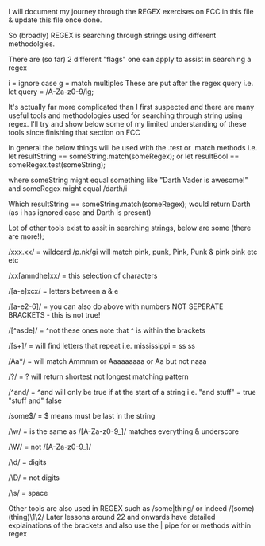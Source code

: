 I will document my journey through the REGEX exercises on FCC in this file & update this file once done.

So (broadly) REGEX is searching through strings using different methodolgies.

There are (so far) 2 different "flags" one can apply to assist in searching a regex

i = ignore case
g = match multiples
These are put after the regex query i.e. let query = /A-Za-z0-9/ig;

It's actually far more complicated than I first suspected and there are many useful tools and methodologies used for searching through string using regex.
I'll try and show below some of my limited understanding of these tools since finishing that section on FCC

In general the below things will be used with the .test or .match methods
i.e. 
let resultString == someString.match(someRegex);
or
let resultBool == someRegex.test(someString);

where someString might equal something like "Darth Vader is awesome!"
and someRegex might equal /darth/i

Which resultString == someString.match(someRegex); would return Darth (as i has ignored case and Darth is present)

Lot of other tools exist to assit in searching strings, below are some (there are more!);


/xxx.xx/ = wildcard /p.nk/gi will match pink, punk, Pink, Punk & pink pink etc etc

/xx[amndhe]xx/ = this selection of characters

/[a-e]xcx/ = letters between a & e

/[a-e2-6]/ = you can also do above with numbers NOT SEPERATE BRACKETS - this is not true!

/[^asde]/ = ^not these ones note that ^ is within the brackets

/[s+]/ = will find letters that repeat i.e. mississippi = ss ss

/Aa*/ = will match Ammmm or Aaaaaaaaa or Aa but not naaa

/?/ = ? will return shortest not longest matching pattern 

/^and/ = ^and will only be true if at the start of a string i.e. "and stuff" = true "stuff and" false

/some$/ = $ means must be last in the string

/\w/ = is the same as /[A-Za-z0-9_]/ matches everything & underscore

/\W/ = not /[A-Za-z0-9_]/

/\d/ = digits

/\D/ = not digits

/\s/ = space


Other tools are also used in REGEX such as /some|thing/ or indeed /(some)(thing)\1\2/
Later lessons around 22 and onwards have detailed explainations of the brackets and also use the | pipe for or methods within regex
